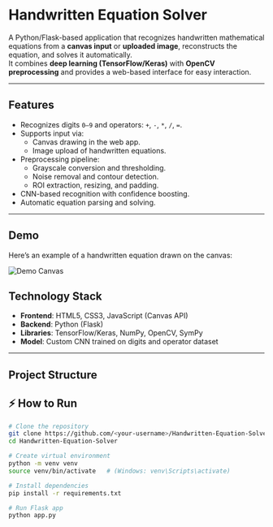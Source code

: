 # Handwritten Equation Solver

A Python/Flask-based application that recognizes handwritten mathematical equations from a **canvas input** or **uploaded image**, reconstructs the equation, and solves it automatically.  
It combines **deep learning (TensorFlow/Keras)** with **OpenCV preprocessing** and provides a web-based interface for easy interaction.

---

## Features

- Recognizes digits `0–9` and operators: `+`, `-`, `*`, `/`, `=`.
- Supports input via:
  - Canvas drawing in the web app.
  - Image upload of handwritten equations.
- Preprocessing pipeline:
  - Grayscale conversion and thresholding.
  - Noise removal and contour detection.
  - ROI extraction, resizing, and padding.
- CNN-based recognition with confidence boosting.
- Automatic equation parsing and solving.

---
## Demo

Here’s an example of a handwritten equation drawn on the canvas:

![Demo Canvas](canvas_images/demo.jpeg)

## Technology Stack

- **Frontend**: HTML5, CSS3, JavaScript (Canvas API)  
- **Backend**: Python (Flask)  
- **Libraries**: TensorFlow/Keras, NumPy, OpenCV, SymPy  
- **Model**: Custom CNN trained on digits and operator dataset  

---

## Project Structure



## ⚡ How to Run

```bash
# Clone the repository
git clone https://github.com/<your-username>/Handwritten-Equation-Solver.git
cd Handwritten-Equation-Solver

# Create virtual environment
python -m venv venv
source venv/bin/activate   # (Windows: venv\Scripts\activate)

# Install dependencies
pip install -r requirements.txt

# Run Flask app
python app.py


